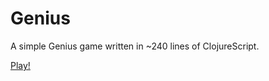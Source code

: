 # Genius

A simple Genius game written in ~240 lines of ClojureScript.

[Play!](https://andreloureiro.github.io/genius)
